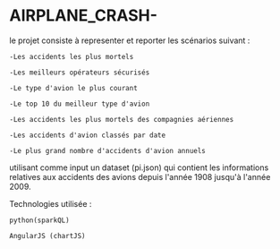 # AIRPLANE_CRASH-
le projet consiste à representer et reporter les scénarios suivant :
  
	-Les accidents les plus mortels 

	-Les meilleurs opérateurs sécurisés

	-Le type d'avion le plus courant

	-Le top 10 du meilleur type d'avion

	-Les accidents les plus mortels des compagnies aériennes

	-Les accidents d'avion classés par date

	-Le plus grand nombre d'accidents d'avion annuels

utilisant comme input un dataset (pi.json) qui contient les informations relatives aux accidents des avions depuis l'année 1908 jusqu'à l'année 2009. 

Technologies utilisée :

 	python(sparkQL)
  
	AngularJS (chartJS)

